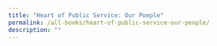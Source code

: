 ```yaml
---
title: "Heart of Public Service: Our Poeple"
permalink: /all-books/heart-of-public-service-our-people/
description: ""
---
```

